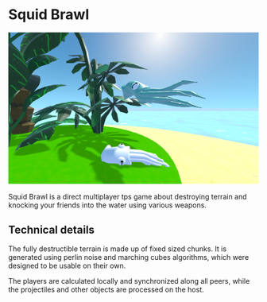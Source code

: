# Squid Brawl

![Squid Title Card](https://github.com/RawEnchilada/SquidBrawl/raw/main/.docs/TitleCard.png)

Squid Brawl is a direct multiplayer tps game about destroying terrain and knocking your friends into the water using various weapons.

## Technical details

The fully destructible terrain is made up of fixed sized chunks.
It is generated using perlin noise and marching cubes algorithms, which were designed to be usable on their own.

The players are calculated locally and synchronized along all peers, while the projectiles and other objects are processed on the host.

